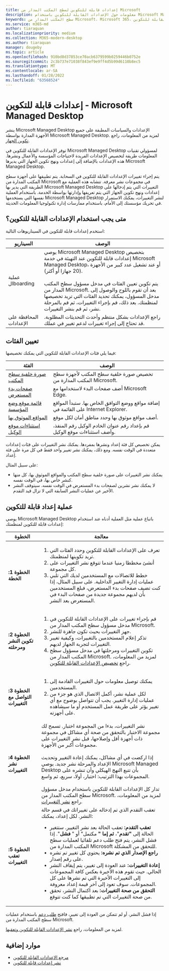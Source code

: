 ```yaml
---
title: إعدادات قابلة للتكوين لسطح المكتب المدار من Microsoft
description: معلومات حول الإعدادات القابلة للتكوين باستخدام Microsoft Managed Desktop
keywords: سطح المكتب المدار من Microsoft، Microsoft 365، الخدمة، الوثائق، الإعدادات، الإعدادات القابلة للتكوين
ms.service: m365-md
author: tiaraquan
ms.localizationpriority: medium
ms.collection: M365-modern-desktop
ms.author: tiaraquan
manager: dougeby
ms.topic: article
ms.openlocfilehash: 910bd8d37853ce70acb6379599b0259446b0752e
ms.sourcegitcommit: 2c3b737e71038f843ef9e9ff4d5b99d6110b8ec5
ms.translationtype: MT
ms.contentlocale: ar-SA
ms.lasthandoff: 01/28/2022
ms.locfileid: "63568524"
---
```

# <a name="configurable-settings---microsoft-managed-desktop"></a>إعدادات قابلة للتكوين - Microsoft Managed Desktop

ينشر Microsoft Managed Desktop الإعدادات والسياسات المطبقة على جميع الأجهزة المدارة بواسطة Microsoft Managed Desktop. لمزيد من المعلومات، راجع [تكوين الجهاز](../service-description/device-policies.md).

توفر الإعدادات القابلة للتكوين في Microsoft Managed Desktop لمسؤولي تقنيات المعلومات طريقة لتخصيص الإعدادات الفريدة لاحتياجات المؤسسة والأعمال ونشرها. هذه الإعدادات بالإضافة إلى إعدادات ونهج تكوين الجهاز التي يديرها Microsoft Managed Desktop.  

يتم إجراء تغييرات الإعدادات القابلة للتكوين في السحابة. يتم تطبيقها على أجهزة سطح المكتب المدارة من Microsoft في مجموعات نشر معرفة. تتشابه هذه العملية مع الطريقة التي يدير بها Microsoft Managed Desktop التغييرات التي يتم إدخالها على إعدادات ونهج تكوين الجهاز التي يتم تعريفها وإدارتها بواسطة الخدمة. باستخدام العملية نفسها التي يستخدمها Microsoft Managed Desktop لنشر التغييرات، يمكنك الاستمرار في تحريك مؤسستك إلى الأمام، باستخدام ممارسات إدارة تكنولوجيا المعلومات الحديثة.

## <a name="when-to-use-configurable-settings"></a>متى يجب استخدام الإعدادات القابلة للتكوين؟

استخدم إعدادات قابلة للتكوين في السيناريوهات التالية:

| السيناريو | الوصف |
| ------ | ------ |
| عملية الboarding | يوصي Microsoft Managed Desktop بتخصيص إعدادات قابلة للتكوين عند التهيئة في خدمة Microsoft Managed Desktop، أو عند تشغيل عدد كبير من الأجهزة (20 جهازا أو أكثر). <br><br>يتم تكوين تعيين الفئات في مدخل مسؤول سطح المكتب المدار من Microsoft. بعد أن تقوم باللوح والوصول إلى مدخل المسؤول، يمكنك تحديد الفئات التي تريد تخصيصها لمنظمتك. بعد ذلك، قم بإجراء التغييرات، ثم قم بالمرحلة نشر، ثم قم بنشر التغييرات. |
| المحافظة على الإعدادات | راجع الإعدادات بشكل منتظم وأحدث التحديثات المطلوبة. قد تحتاج إلى إجراء تغييرات لدعم تغيير في عملك. |

## <a name="setting-categories"></a>تعيين الفئات

فيما يلي فئات الإعدادات القابلة للتكوين التي يمكنك تخصيصها:

| الفئة | الوصف |
| ------ | ------ |
| [صورة خلفية سطح المكتب](config-setting-ref.md#desktop-background-picture) | تخصيص صورة خلفية سطح المكتب لأجهزة سطح المكتب المدارة من Microsoft. |
| [صفحات بدء المستعرض](config-setting-ref.md#browser-start-pages) | أضف صفحات البدء لاستخدامها مع Microsoft Edge. |
| [قائمة موقع وضع المؤسسة](config-setting-ref.md#enterprise-mode-site-list-location) | إضافة مواقع ووضع التوافق الخاص بها. ستبدأ المواقع على القائمة في Internet Explorer. |
| [المواقع الموثوق بها](config-setting-ref.md#trusted-sites) | أضف مواقع موثوق بها وحدد مناطق أمان لكل موقع. |
| [استثناءات موقع الوكيل](config-setting-ref.md#proxy) | قم بإعداد رقم عنوان الخادم الوكيل رقم المنفذ، وأضف استثناءات موقع الوكيل. |

يمكن تخصيص كل فئة إعداد ونشرها بمفردها. يمكنك نشر التغييرات على فئات إعدادات متعددة في الوقت نفسه. ومع ذلك، يمكنك نشر تغيير واحد فقط في كل مرة على فئة إعداد.

على سبيل المثال:

- يمكنك نشر التغييرات على صورة خلفية سطح المكتب والمواقع الموثوق بها، كل منها كنشر خاص بها، في الوقت نفسه.
- لا يمكنك نشر نشرين لصفحات بدء المستعرض في الوقت نفسه. سيتوقف النشر الأخير عن عمليات النشر السابقة التي لا تزال قيد التقدم.

## <a name="configurable-setting-process"></a>عملية إعداد قابلة للتكوين

يوصي Microsoft Managed Desktop باتباع عملية مثل العملية أدناه عند استخدام إعدادات قابلة للتكوين لمنظمتك:

| الخطوة  | معالجة |
| ------ | ------ |
| **الخطوة 1: الخطة** | <ol type="1"><li>تعرف على الإعدادات القابلة للتكوين وحدد الفئات التي تريد تكوينها لمنظمتك.</li> <li>أنشئ مخططا زمنيا عندما تتوقع نشر التغييرات على كل مجموعة.</li> <li>خطط للاتصالات مع المستخدمين لديك التي تلبي عمليات إدارة التغيير الداخلية. على سبيل المثال، إذا كنت تضيف صفحات بدء المستعرض، فبلغ المستخدمين بأن لديهم مجموعة جديدة من صفحات البدء في المستعرض بعد النشر.</li></ol> |
| **الخطوة 2: تكوين النشر ومرحلته** | <ol type="1"><li>قم بإجراء تغييرات على الإعدادات القابلة للتكوين في مدخل مسؤول سطح المكتب المدار من Microsoft.</li><li>جهز التغييرات بحيث تكون جاهزة للنشر.</li> <li>تذكر إعلام المستخدمين بالتغييرات، وكيفية تغيير التغييرات لتجربة الجهاز لديهم.</li><li>تكوين التغييرات ومرحلتها في مدخل مسؤول سطح المكتب المدار من Microsoft. لمزيد من المعلومات، راجع [تخصيص الإعدادات القابلة للتكوين](config-setting-ref.md).</li></ol>|
| **الخطوة 3: التواصل مع التغييرات** | <ol type="1"><li>يمكنك توصيل معلومات حول التغييرات القادمة إلى المستخدمين.</li> <li>لكل عملية نشر، أكمل الاتصال الذي هو جزء من عمليات إدارة التغيير. يجب أن تتواصل بوضوح مع أي تغيير يؤثر على طريقة عمل المستخدم أو ما سيشاهده على أجهزته.</li></ol> |
| **الخطوة 4: نشر التغييرات** | نشر التغييرات، بدءا من المجموعة اختبار. تسمح لك مجموعة الاختبار بالتحقق من صحة أي مشاكل في مجموعة ذات أجهزة أقل وإصلاحها، قبل نشر التغييرات على مجموعات أكبر من الأجهزة. <br><br>إذا اركضت في أي مشاكل، يمكنك إعادة التغيير وتحديث الإعداد والمرحلة نشر جديد. يوصي Microsoft Managed Desktop بأن تتبع النهج الهيكلي وأن تنشره على المجموعات بهذا الترتيب: اختبار، أولا، سريع، ثم واسع. <br><br>تدار كل الإعدادات القابلة للتكوين باستخدام مدخل مسؤول سطح المكتب المدار من Microsoft. لمزيد من المعلومات، راجع [نشر التغييرات](config-setting-deploy.md). |
| **الخطوة 5: تعقب التغييرات** | تعقب التقدم الذي تم إدخاله على تغييراتك في قسم حالة النشر. لكل إعداد، يمكنك: <ul><li>**تعقب التقدم:**  تعقب الحالة بعد نشر التغيير. ستتغير الحالة إلى **"تقدم**"، **ثم إما "** مكتمل" أو " **فشل**". إذا فشل النشر، يتم فتح طلب دعم تلقائيا لعمليات سطح المكتب المدارة من Microsoft للتحقق من المشكلة.</li> <li>**راجع الإصدار الذي تم نشره:** يحتوي كل تغيير تم نشره على رقم إصدار.</li><li>**إعادة التغييرات:** عند العودة إلى تغيير، يتم إيقاف النشر الحالي. حيث تقوم هذه الأخيرة بعكس كافة المجموعات إلى التغييرات الأخيرة التي تم نشرها على كل المجموعات. سوف تعود إلى آخر قيمة إعداد معروفة.</li><li>**التحقق من صحة التغييرات:** بعد اكتمال النشر، تحقق من صحة التغييرات التي تم تطبيقها كما كنت تتوقع.</li></ul> |

إذا فشل النشر، أو لم تتمكن من العودة إلى تغيير، فافتح [طلب دعم](admin-support.md) باستخدام عمليات سطح المكتب المدارة من Microsoft.

لمزيد من المعلومات، راجع [نشر الإعدادات القابلة للتكوين وتعقبها](config-setting-deploy.md).

## <a name="additional-resources"></a>موارد إضافية

- [مرجع الإعدادات القابلة للتكوين](config-setting-ref.md)
- [نشر إعدادات قابلة للتكوين](config-setting-deploy.md)

